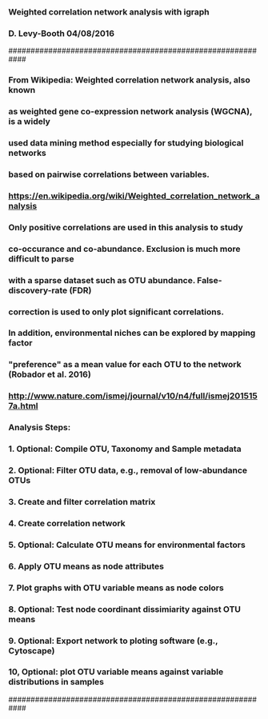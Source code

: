 ### Weighted correlation network analysis with igraph
### D. Levy-Booth 04/08/2016

############################################################

### From Wikipedia: Weighted correlation network analysis, also known
### as weighted gene co-expression network analysis (WGCNA), is a widely
### used data mining method especially for studying biological networks
### based on pairwise correlations between variables.
### https://en.wikipedia.org/wiki/Weighted_correlation_network_analysis 

### Only positive correlations are used in this analysis to study
### co-occurance and co-abundance. Exclusion is much more difficult to parse
### with a sparse dataset such as OTU abundance. False-discovery-rate (FDR)
### correction is used to only plot significant correlations. 

### In addition, environmental niches can be explored by mapping factor
### "preference" as a mean value for each OTU to the network (Robador et al. 2016)
### http://www.nature.com/ismej/journal/v10/n4/full/ismej2015157a.html

### Analysis Steps: 
### 1. Optional: Compile OTU, Taxonomy and Sample metadata
### 2. Optional: Filter OTU data, e.g., removal of low-abundance OTUs
### 3. Create and filter correlation matrix
### 4. Create correlation network
### 5. Optional: Calculate OTU means for environmental factors
### 6. Apply OTU means as node attributes
### 7. Plot graphs with OTU variable means as node colors 
### 8. Optional: Test node coordinant dissimiarity against OTU means
### 9. Optional: Export network to ploting software (e.g., Cytoscape)
### 10, Optional: plot OTU variable means against variable distributions in samples 
############################################################
